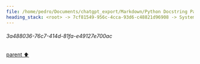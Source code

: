 ```yaml
---
file: /home/pedro/Documents/chatgpt_export/Markdown/Python Docstring Parsing Implementation.md
heading_stack: <root> -> 7cf81549-956c-4cca-93d6-c48821d96908 -> System -> 6476dbd4-7f75-47f1-8b0d-9b56ca8f2c66 -> System -> aaa20e7f-9860-46c5-9c77-d930a71406c3 -> User -> 7d012bc2-71e8-4e41-929e-ddebce0ccb7f -> Assistant -> 7a848fb4-fafb-4120-84f6-6725ea253bc6 -> Assistant -> 9d7c64d3-c964-4f73-8fcc-348a8808245f -> Tool -> 7871c14c-0813-4b57-850e-b8558bb04cdd -> Assistant -> aaa26f25-a8e5-4d20-9881-caea2489d0bc -> User -> 65a2c324-69d9-44db-a6e6-e9fcccbb110b -> Assistant -> 95a4e1ea-8365-4a4f-b155-9f0fe1d7374a -> Tool -> 64ee804e-ca9f-4d24-9cb5-71547925086d -> Assistant -> a57a358d-1f70-48b4-9cb1-3a9843aa8b55 -> Tool -> 6eed57d3-d50a-4638-8473-366254e18a81 -> Assistant -> aaa29656-f7db-49b2-abf5-aa1e8ac5f3e0 -> User -> 429ae43b-adb5-4d66-a796-74c34d8064b2 -> Assistant -> Plan for Parsing and Unparsing Google-Style Docstrings -> Overview -> Components of a Google-Style Docstring -> Data Classes -> Approaches -> Parsing -> Unparsing -> Selected Approaches -> Parsing: Line-by-Line Parsing -> Unparsing: Dynamic Generation -> Special Cases -> Precautions -> Implementation Steps -> afb9f9af-d2fc-44ce-b165-28e3b14c760f -> Assistant -> acb3b5ad-e8fd-4ef8-acb6-6192f4c3ff9d -> Tool -> 9bae8d8f-f579-4aeb-91e9-fec92a47f131 -> Assistant -> aaa2c153-0573-4f6e-9a55-6b6865e7b855 -> User -> 36ad5f2f-cd92-4f28-b26e-a6cafed6a606 -> Assistant -> 5fc260c1-13b7-400d-bc55-5f690de1ec3c -> Tool -> 5a63389e-4e81-4419-92f6-6bc5a9307900 -> Assistant -> 89c9f9ca-4713-4df2-b40d-83df128714eb -> Assistant -> 0324f526-e41f-4b14-b3b6-3e29566e6664 -> Tool -> 6ffefeec-1e2a-4043-b2c3-9e78f9ef06ba -> Assistant -> 608c299e-da95-4ef0-a4a8-4c8419f76d52 -> Assistant -> 74e32b74-4e65-4ce4-996a-b06610bda728 -> Tool -> a0f6a357-9575-4d9e-a087-1a84f84366bd -> Assistant -> 5bbcc4e9-1192-486b-b6ac-37c7df31c2f8 -> Assistant -> c6a723e2-e589-4a5c-ba0e-efece0779f9e -> Tool -> 347c41f7-3b07-41cf-a2b5-52eb14f0ce2c -> Assistant -> aaa26bee-572b-4959-a3b8-c150034abd07 -> User -> 1ad095ba-9a79-4fb7-9a46-e1cfff153bb4 -> Assistant -> 8be439cb-3dad-4548-a1b5-d05db5011cc3 -> Tool -> 3e730538-35fe-4b02-8300-a647b26b7792 -> Assistant -> ae82f122-1710-4121-b1e8-43ec449dfe18 -> Assistant -> 55a0f313-f9c0-4f28-b20a-fd798d4c2523 -> Tool -> 1b3d164f-40e3-4bcc-9ec4-bfb45ca192fb -> Assistant -> 9fa1c18c-deeb-4449-b510-0edddae65c8b -> Assistant -> 0851a49b-3750-4879-929f-bd7e4777a87d -> Tool -> 7c03304e-8373-4e11-9d87-b37f89aab358 -> Assistant -> 7e58fe09-a299-4d4e-95a7-1a19de2f397c -> Assistant -> 8abb6a28-c5f7-4fe2-8b00-bb74bcd3409b -> Tool -> 3a488036-76c7-414d-81fa-e49127e700ac
---
```

###### 3a488036-76c7-414d-81fa-e49127e700ac
[parent ⬆️](#8abb6a28-c5f7-4fe2-8b00-bb74bcd3409b)

